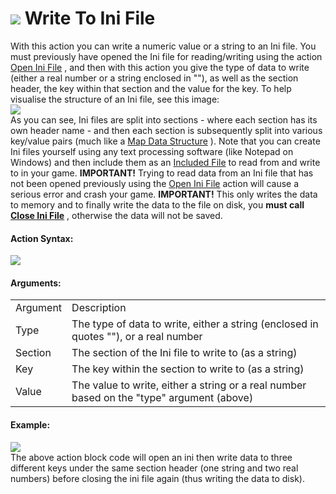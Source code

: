 #  ![](https://gms.magecorn.com/Manual/assets/Images/Scripting_Reference/Drag_And_Drop/Reference/Files/i_Files_Write_To_Ini_File.png) Write To Ini File

With this action you can write a numeric value or a string to an Ini
file. You must previously have opened the Ini file for reading/writing
using the action [Open Ini File](Open_Ini_File) , and then with this
action you give the type of data to write (either a real number or a
string enclosed in ""), as well as the section header, the key within
that section and the value for the key. To help visualise the structure
of an Ini file, see this image:  
![](https://gms.magecorn.com/Manual/assets/Images/Scripting_Reference/Drag_And_Drop/Reference/Files/Ini_Example.png)  
As you can see, Ini files are split into sections - where each section
has its own header name - and then each section is subsequently split
into various key/value pairs (much like a [Map Data
Structure](../Data_Structures/Create_Map) ). Note that you can
create Ini files yourself using any text processing software (like
Notepad on Windows) and then include them as an [Included
File](../../../Settings/Included_Files) to read from and write to in
your game. **IMPORTANT!** Trying to read data from an Ini file that has
not been opened previously using the [Open Ini File](Open_Ini_File)
action will cause a serious error and crash your game. **IMPORTANT!**
This only writes the data to memory and to finally write the data to the
file on disk, you **must call [Close Ini File](Close_Ini_File)** ,
otherwise the data will not be saved.

#### Action Syntax:

  
![](https://gms.magecorn.com/Manual/assets/Images/Scripting_Reference/Drag_And_Drop/Reference/Files/a_Files_Write_To_Ini_File.png)  

#### Arguments:

|          |                                                                                           |
|----------|-------------------------------------------------------------------------------------------|
| Argument | Description                                                                               |
| Type     | The type of data to write, either a string (enclosed in quotes ""), or a real number      |
| Section  | The section of the Ini file to write to (as a string)                                     |
| Key      | The key within the section to write to (as a string)                                      |
| Value    | The value to write, either a string or a real number based on the "type" argument (above) |

#### Example:

  
![](https://gms.magecorn.com/Manual/assets/Images/Scripting_Reference/Drag_And_Drop/Reference/Files/e_Files_Write_To_Ini_File.png)  
The above action block code will open an ini then write data to three
different keys under the same section header (one string and two real
numbers) before closing the ini file again (thus writing the data to
disk).
